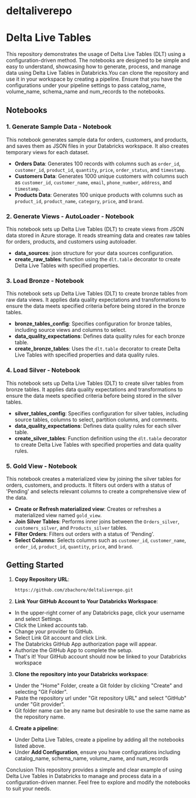 # deltaliverepo

# Delta Live Tables

This repository demonstrates the usage of Delta Live Tables (DLT) using a configuration-driven method. The notebooks are designed to be simple and easy to understand, showcasing how to generate, process, and manage data using Delta Live Tables in Databricks.You can clone the repository and use it in your workspace by creating a pipeline. Ensure that you have the configurations under your pipeline settings to pass catalog_name, volume_name, schema_name and num_records to the notebooks.

## Notebooks

### 1. Generate Sample Data - Notebook

This notebook generates sample data for orders, customers, and products, and saves them as JSON files in your Databricks workspace. It also creates temporary views for each dataset.

- **Orders Data**: Generates 100 records with columns such as `order_id`, `customer_id`, `product_id`, `quantity`, `price`, `order_status`, and `timestamp`.
- **Customers Data**: Generates 1000 unique customers with columns such as `customer_id`, `customer_name`, `email`, `phone_number`, `address`, and `timestamp`.
- **Products Data**: Generates 100 unique products with columns such as `product_id`, `product_name`, `category`, `price`, and `brand`.

### 2. Generate Views - AutoLoader - Notebook

This notebook sets up Delta Live Tables (DLT) to create views from JSON data stored in Azure storage. It reads streaming data and creates raw tables for orders, products, and customers using autoloader.

- **data_sources**: json structure for your data sources configuration.
- **create_raw_tables**: function using the `dlt.table` decorator to create Delta Live Tables with specified properties.

### 3. Load Bronze - Notebook

This notebook sets up Delta Live Tables (DLT) to create bronze tables from raw data views. It applies data quality expectations and transformations to ensure the data meets specified criteria before being stored in the bronze tables.

- **bronze_tables_config**: Specifies configuration for bronze tables, including source views and columns to select. 
- **data_quality_expectations**: Defines data quality rules for each bronze table.
- **create_bronze_tables**: Uses the `dlt.table` decorator to create Delta Live Tables with specified properties and data quality rules.

### 4. Load Silver - Notebook

This notebook sets up Delta Live Tables (DLT) to create silver tables from bronze tables. It applies data quality expectations and transformations to ensure the data meets specified criteria before being stored in the silver tables.

- **silver_tables_config**: Specifies configuration for silver tables, including source tables, columns to select, partition columns, and comments.
- **data_quality_expectations**: Defines data quality rules for each silver table.
- **create_silver_tables**: Function definition using the `dlt.table` decorator to create Delta Live Tables with specified properties and data quality rules.

### 5. Gold View - Notebook

This notebook creates a materialized view by joining the silver tables for orders, customers, and products. It filters out orders with a status of 'Pending' and selects relevant columns to create a comprehensive view of the data.

- **Create or Refresh materialized view**: Creates or refreshes a materialized view named `gold_view`.
- **Join Silver Tables**: Performs inner joins between the `Orders_silver`, `customers_silver`, and `Products_silver` tables.
- **Filter Orders**: Filters out orders with a status of 'Pending'.
- **Select Columns**: Selects columns such as `customer_id`, `customer_name`, `order_id`, `product_id`, `quantity`, `price`, and `brand`.

## Getting Started

1. **Copy Repository URL**:
   ```bash
   https://github.com/zbachore/deltaliverepo.git

2. **Link Your GitHub Account to Your Databricks Workspace**:

- In the upper-right corner of any Databricks page, click your username and select Settings.
- Click the Linked accounts tab.
- Change your provider to GitHub.
- Select Link Git account and click Link.
- The Databricks GitHub App authorization page will appear.
- Authorize the GitHub App to complete the setup.
- That's it! Your GitHub account should now be linked to your Databricks workspace 

3. **Clone the repository into your Databricks workspace**: 
- Under the "Home" Folder, create a Git folder by clicking "Create" and selecting "Git Folder".
- Paste the repository url under "Git repository URL" and select "GitHub" under "Git provider".
- Git folder name can be any name but desirable to use the same name as the repository name.

4. **Create a pipeline**:
- Under Delta Live Tables, create a pipeline by adding all the notebooks listed above.
- Under **Add Configuration**, ensure you have configurations including catalog_name, schema_name, volume_name, and num_records

Conclusion
This repository provides a simple and clear example of using Delta Live Tables in Databricks to manage and process data in a configuration-driven manner. Feel free to explore and modify the notebooks to suit your needs.
